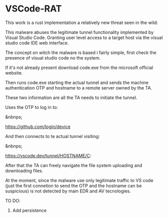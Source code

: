 # VSCode-RAT

This work is a rust implementation a relatively new threat seen in the wild:

This malware abuses the legitimate tunnel functionality implemented by Visual Studio Code. Granting user level access to a target host via the visual studio code IDE web interface.

The concept on witch the malware is based i fairly simple, first check the presence of visual studio code no the system.

If it's not already present download code.exe from the microsoft official website.

Then runs code.exe starting the actual tunnel and sends the machine authentication OTP and hostname to a remote server owned by the TA.

These two information are all the TA needs to initiate the tunnel.

Uses the OTP to log in to:

&nbnps;

https://github.com/login/device

And then connects to te actual tunnel visiting:

&nbnps;

https://vscode.dev/tunnel/HOSTNAME/C:

After that the TA can freely navigate the file system uploading and downloading files.

At the moment, since the malware use only legitimate traffic to VS code (just the first connetion to send the OTP and the hostname can be suspicious) is not detected by main EDR and AV tecnologies.

TO DO:
1. Add persistence
